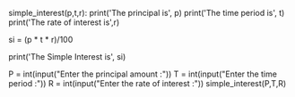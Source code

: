 simple_interest(p,t,r):
print('The principal is', p)
print('The time period is', t)
print('The rate of interest is',r)
	
si = (p * t * r)/100
	
print('The Simple Interest is', si)
	
	
P = int(input("Enter the principal amount :"))
T = int(input("Enter the time period :"))
R = int(input("Enter the rate of interest :"))
simple_interest(P,T,R)
